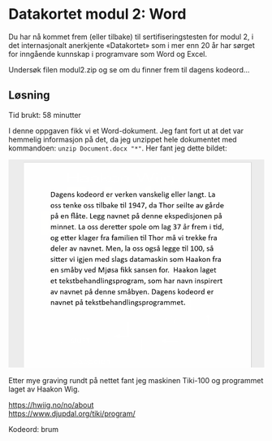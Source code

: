 # Datakortet modul 2: Word
Du har nå kommet frem (eller tilbake) til sertifiseringstesten for modul 2, i det internasjonalt anerkjente «Datakortet» som i mer enn 20 år har sørget for inngående kunnskap i programvare som Word og Excel.

Undersøk filen modul2.zip og se om du finner frem til dagens kodeord...

## Løsning

Tid brukt: 58 minutter

I denne oppgaven fikk vi et Word-dokument. Jeg fant fort ut at det var hemmelig informasjon på det, da jeg unzippet hele dokumentet med kommandoen: `unzip Document.docx "*"`. Her fant jeg dette bildet:

![bilde](Word.png)

Etter mye graving rundt på nettet fant jeg maskinen Tiki-100 og programmet laget av Haakon Wig.

https://hwiig.no/no/about \
https://www.djupdal.org/tiki/program/

Kodeord: brum
